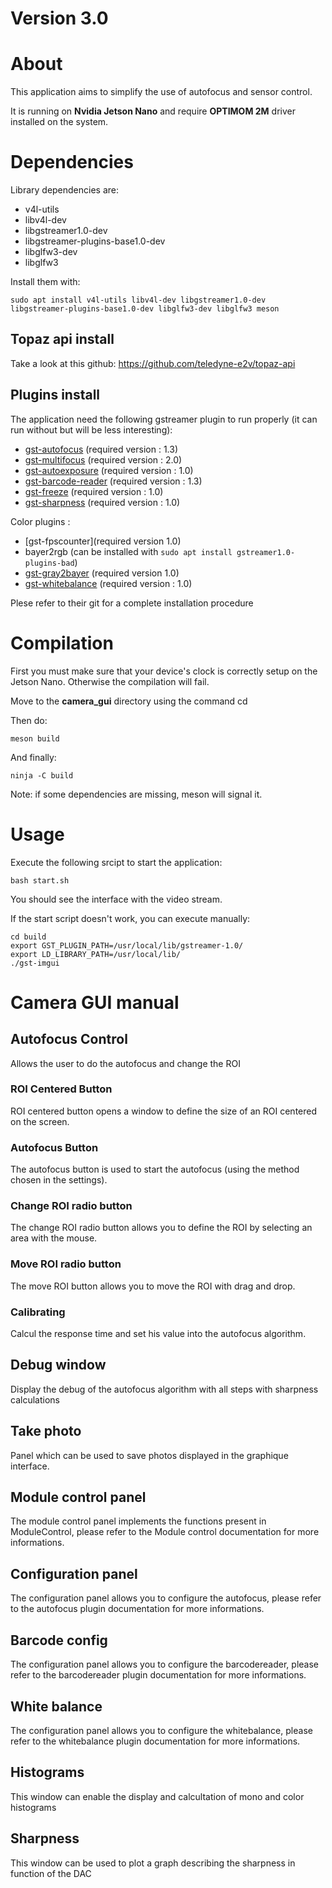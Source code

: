 # Version 3.0

# About

This application aims to simplify the use of autofocus and sensor control.

It is running on **Nvidia Jetson Nano** and require **OPTIMOM 2M** driver installed on the system.

# Dependencies
Library dependencies are:
- v4l-utils
- libv4l-dev
- libgstreamer1.0-dev
- libgstreamer-plugins-base1.0-dev
- libglfw3-dev
- libglfw3



Install them with: 

	sudo apt install v4l-utils libv4l-dev libgstreamer1.0-dev libgstreamer-plugins-base1.0-dev libglfw3-dev libglfw3 meson
	
	
## Topaz api install
Take a look at this github: 
https://github.com/teledyne-e2v/topaz-api

## Plugins install

The application need the following gstreamer plugin to run properly (it can run without but will be less interesting):
- [gst-autofocus](https://github.com/teledyne-e2v/gst-autofocus) (required version : 1.3)
- [gst-multifocus](https://github.com/teledyne-e2v/gst-multifocus) (required version : 2.0)
- [gst-autoexposure](https://github.com/teledyne-e2v/gst-autoexposure) (required version : 1.0)
- [gst-barcode-reader](https://github.com/teledyne-e2v/gst-barcode-reader) (required version : 1.3)
- [gst-freeze](https://github.com/teledyne-e2v/gst-freeze) (required version : 1.0)
- [gst-sharpness](https://github.com/teledyne-e2v/gst-sharpness) (required version : 1.0)

Color plugins :
- [gst-fpscounter](required version 1.0)
- bayer2rgb (can be installed with ```sudo apt install gstreamer1.0-plugins-bad```)
- [gst-gray2bayer](https://github.com/teledyne-e2v/gst-gray2bayer) (required version 1.0)
- [gst-whitebalance](https://github.com/teledyne-e2v/gst-whitebalance) (required version : 1.0)

Plese refer to their git for a complete installation procedure

# Compilation
First you must make sure that your device's clock is correctly setup on the Jetson Nano.
Otherwise the compilation will fail.

Move to the **camera_gui** directory using the command cd

Then do:

    meson build

And finally:

    ninja -C build

Note: if some dependencies are missing, meson will signal it.

# Usage

Execute the following srcipt to start the application:

	bash start.sh

You should see the interface with the video stream.

If the start script doesn't work, you can execute manually:

	cd build
	export GST_PLUGIN_PATH=/usr/local/lib/gstreamer-1.0/
	export LD_LIBRARY_PATH=/usr/local/lib/
	./gst-imgui

# Camera GUI manual

## Autofocus Control

Allows the user to do the autofocus and change the ROI

### ROI Centered Button

ROI centered button opens a window to define the size of an ROI centered on the screen.

### Autofocus Button

The autofocus button is used to start the autofocus (using the method chosen in the settings).

### Change ROI radio button

The change ROI radio button allows you to define the ROI by selecting an area with the mouse.

### Move ROI radio button 

The move ROI button allows you to move the ROI with drag and drop.

### Calibrating

Calcul the response time and set his value into the autofocus algorithm.

## Debug window 

Display the debug of the autofocus algorithm with all steps with sharpness calculations

## Take photo

Panel which can be used to save photos displayed in the graphique interface.

## Module control panel

The module control panel implements the functions present in ModuleControl, please refer to the Module control documentation for more informations.

## Configuration panel

The configuration panel allows you to configure the autofocus, please refer to the autofocus plugin documentation for more informations.

## Barcode config

The configuration panel allows you to configure the barcodereader, please refer to the barcodereader plugin documentation for more informations.

## White balance 

The configuration panel allows you to configure the whitebalance, please refer to the whitebalance plugin documentation for more informations.

## Histograms 

This window can enable the display and calcultation of mono and color histograms 

## Sharpness

This window can be used to plot a graph describing the sharpness in function of the DAC
